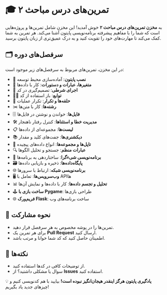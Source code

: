 # 🎓 تمرین‌های درس مباحث ۲

به **مخزن تمرین‌های درس مباحث ۲** خوش آمدید! این مخزن شامل تمرین‌ها و پروژه‌هایی است که شما را با مفاهیم پیشرفته برنامه‌نویسی پایتون آشنا می‌کند. هر تمرین به شما کمک می‌کند تا مهارت‌های خود را تقویت کنید و به درک عمیق‌تری از زبان پایتون برسید.

## 🗂️ سرفصل‌های دوره

در این مخزن، تمرین‌های مربوط به سرفصل‌های زیر موجود است:

- 🚀 **نصب پایتون**: آماده‌سازی محیط توسعه
- 🧮 **متغیرها، عبارات و دستورات**: کار با داده‌ها
- 🔄 **اجرای شرطی**: تصمیم‌گیری در کد
- 🧑‍💻 **توابع**: باز استفاده از کد
- 🔁 **حلقه‌ها و تکرار**: تکرار عملیات
- ✂️ **رشته‌ها**: کار با متن‌ها
- 🗄️ **فایل‌ها**: خواندن و نوشتن در فایل‌ها
- 🛠️ **مدیریت خطا و استثناها**: کنترل رفتار ناهنجار
- 📋 **لیست‌ها**: مجموعه‌ای از داده‌ها
- 📚 **دیکشنری‌ها**: جفت‌های کلید و مقدار
- 🧩 **تاپل‌ها و مجموعه‌ها**: انواع داده‌های پیچیده
- 🔍 **عبارات منظم**: جستجو و تحلیل الگوها
- 🧱 **برنامه‌نویسی شیءگرا**: ساختاردهی به برنامه‌ها
- 🗃️ **پایگاه‌داده‌ها**: ذخیره و بازیابی داده‌ها
- 🌐 **برنامه‌نویسی شبکه**: ارتباط با سرورها
- 🖥️ **وب‌سرویس‌ها**: تعامل با APIها
- 📊 **تحلیل و تجسم داده‌ها**: کار با داده‌ها و نمایش آن‌ها
- 🕹️ **ساخت بازی با Pygame**: طراحی بازی‌ها
- 🌐 **فریم‌ورک Flask**: ساخت برنامه‌های وب

## 🤝 نحوه مشارکت

- تمرین‌ها را در پوشه مخصوص به هر سرفصل قرار دهید.
- برای هر تمرین یک **Pull Request** ارسال کنید.
- اطمینان حاصل کنید که کد شما خوانا و مرتب باشد.

## 📢 نکته‌ها

- از توضیحات کافی در کدها استفاده کنید.
- سوال یا مشکلی داشتید؟ از **Issues** استفاده کنید.

💡 **یادگیری پایتون هرگز اینقدر هیجان‌انگیز نبوده است!** بیایید با هم کدنویسی کنیم و چیزهای جدید یاد بگیریم!
